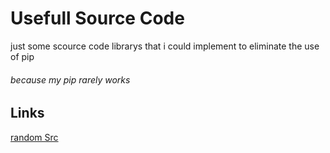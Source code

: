 # Usefull Source Code 
just some scource code librarys that i could implement to eliminate the use of pip
###### because my pip rarely works

## Links
[random Src](https://docs.python.org/3/library/random.html)